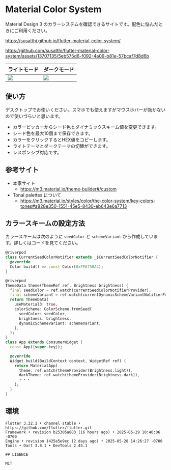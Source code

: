 # Material Color System

Material Design 3 のカラーシステムを確認できるサイトです。配色に悩んだときにご利用ください。

https://susatthi.github.io/flutter-material-color-system/

https://github.com/susatthi/flutter-material-color-system/assets/13707135/5eb575d6-f092-4a09-b81e-57bcaf7d8d6b


ライトモード|ダークモード
--|--
![](https://github.com/susatthi/flutter-material-color-system/assets/13707135/7c8c6462-ae93-48a3-9c2f-811767e4b3e3)|![](https://github.com/susatthi/flutter-material-color-system/assets/13707135/0dd326ff-8991-476c-a2bf-1290331ae3af)

## 使い方

デスクトップでお使いください。スマホでも使えますがマウスホバーが効かないので使いづらいと思います。

- カラーピッカーからシード色とダイナミックスキーム値を変更できます。
- シード色を最大10個まで保存できます。
- カラーをクリックするとHEX値をコピーします。
- ライトテーマとダークテーマの切替ができます。
- レスポンシブ対応です。

## 参考サイト

- 本家サイト
  - https://m3.material.io/theme-builder#/custom
- Tonal palettes について
  - https://m3.material.io/styles/color/the-color-system/key-colors-tones#a828e350-1551-45e5-8430-eb643e6a7713

## カラースキームの設定方法

カラースキームは次のように `seedColor` と `schemeVariant` から作成しています。詳しくはコードを見てください。

```dart
@riverpod
class CurrentSeedColorNotifier extends _$CurrentSeedColorNotifier {
  @override
  Color build() => const Color(0xFF6750A4);
}

@riverpod
ThemeData theme(ThemeRef ref, Brightness brightness) {
  final seedColor = ref.watch(currentSeedColorNotifierProvider);
  final schemeVariant = ref.watch(currentDynamicSchemeVariantNotifierProvider);
  return ThemeData(
    useMaterial3: true,
    colorScheme: ColorScheme.fromSeed(
      seedColor: seedColor,
      brightness: brightness,
      dynamicSchemeVariant: schemeVariant,
    ),
  );
}
class App extends ConsumerWidget {
  const App({super.key});

  @override
  Widget build(BuildContext context, WidgetRef ref) {
    return MaterialApp(
      theme: ref.watch(themeProvider(Brightness.light)),
      darkTheme: ref.watch(themeProvider(Brightness.dark)),
      ・・・
    );
  }
}

```

## 環境

```
Flutter 3.32.1 • channel stable • https://github.com/flutter/flutter.git
Framework • revision b25305a883 (16 hours ago) • 2025-05-29 10:40:06 -0700
Engine • revision 1425e5e9ec (2 days ago) • 2025-05-28 14:26:27 -0700
Tools • Dart 3.8.1 • DevTools 2.45.1

## LISENCE

MIT